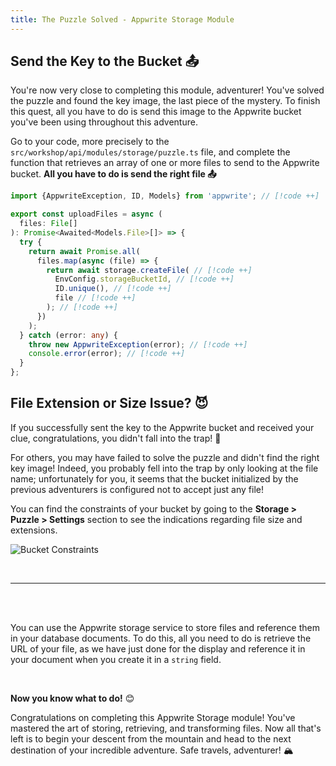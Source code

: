 ```yaml
---
title: The Puzzle Solved - Appwrite Storage Module
---
```


<Documentation link="https://appwrite.io/docs/products/storage/quick-start#create-file"></Documentation>

<Hero
title="Puzzle Solved 🧩"
image="/assets/workshop/storage/mountains-end.jpeg"
description="Congratulations, adventurer! You've undoubtedly solved the puzzle and found the image that will serve as
your key! Now all you need to do is send it to the Appwrite bucket to complete this module. You're about to conclude
your adventure in the world of Appwrite Storage. Keep going and move on to the next destination! 🚀"
/>

## Send the Key to the Bucket 📤

You're now very close to completing this module, adventurer! You've solved the puzzle and found the key image, the last
piece of the mystery. To finish this quest, all you have to do is send this image to the Appwrite bucket you've been
using throughout this adventure.

Go to your code, more precisely to the `src/workshop/api/modules/storage/puzzle.ts` file, and complete the function
that retrieves an array of one or more files to send to the Appwrite bucket. **All you have to do is send the right
file 📤**

<Solution>

```ts
import {AppwriteException, ID, Models} from 'appwrite'; // [!code ++]

export const uploadFiles = async (
  files: File[]
): Promise<Awaited<Models.File>[]> => {
  try {
    return await Promise.all(
      files.map(async (file) => {
        return await storage.createFile( // [!code ++]
          EnvConfig.storageBucketId, // [!code ++]
          ID.unique(), // [!code ++]
          file // [!code ++]
        ); // [!code ++]
      })
    );
  } catch (error: any) {
    throw new AppwriteException(error); // [!code ++]
    console.error(error); // [!code ++]
  }
};
```

</Solution>

## File Extension or Size Issue? 😈

If you successfully sent the key to the Appwrite bucket and received your clue, congratulations, you didn't fall into
the trap! 🎉

For others, you may have failed to solve the puzzle and didn't find the right key image! Indeed, you probably fell into
the trap by only looking at the file name; unfortunately for you, it seems that the bucket initialized by the previous
adventurers is configured not to accept just any file!

You can find the constraints of your bucket by going to the **Storage > Puzzle > Settings** section to see the
indications regarding file size and extensions.

<Image src="/assets/workshop/storage/ext-size.png" alt="Bucket Constraints"></Image>

<br/>

---
<br/>

<InfoBonus title="Referencing a file from your storage in your database documents?">
<br/>

You can use the Appwrite storage service to store files and reference them in your database documents. To do this, all
you need to do is retrieve the URL of your file, as we have just done for the display and reference it in your document
when you create it in a `string` field.

</InfoBonus>

<br/>

**Now you know what to do!** 😊

Congratulations on completing this Appwrite Storage module! You've mastered the art of storing, retrieving, and
transforming files. Now all that's left is to begin your descent from the mountain and head to the next destination of
your incredible adventure. Safe travels, adventurer! 🏔️
